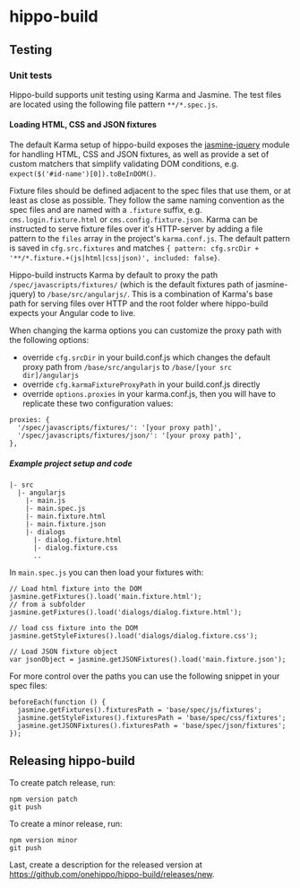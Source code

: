 # hippo-build

## Testing

### Unit tests
Hippo-build supports unit testing using Karma and Jasmine. The test files are located using the following file pattern `**/*.spec.js`.

#### Loading HTML, CSS and JSON fixtures
The default Karma setup of hippo-build exposes the [jasmine-jquery](https://github.com/velesin/jasmine-jquery) module
for handling HTML, CSS and JSON fixtures, as well as provide a set of custom matchers that simplify validating DOM conditions, e.g. `expect($('#id-name')[0]).toBeInDOM()`.

Fixture files should be defined adjacent to the spec files that use them, or at least as close as possible. They follow the same naming convention as the spec files and are named with a `.fixture` suffix, e.g. `cms.login.fixture.html` or `cms.config.fixture.json`. Karma can be instructed to serve fixture files over it's HTTP-server by adding a file pattern  to the `files` array in the project's `karma.conf.js`. The default pattern is saved in `cfg.src.fixtures` and matches `{ pattern: cfg.srcDir + '**/*.fixture.+(js|html|css|json)', included: false}`.

Hippo-build instructs Karma by default to proxy the path `/spec/javascripts/fixtures/` (which is the default fixtures path of jasmine-jquery) to `/base/src/angularjs/`. This is a combination of Karma's base path for serving files over HTTP and the root folder where hippo-build expects your Angular code to live.

When changing the karma options you can customize the proxy path with the following options:
* override `cfg.srcDir` in your build.conf.js which changes the default proxy path from `/base/src/angularjs` to `/base/[your src dir]/angularjs`
* override `cfg.karmaFixtureProxyPath` in your build.conf.js directly
* override `options.proxies` in your karma.conf.js, then you will have to replicate these two configuration values:
```
proxies: {
  '/spec/javascripts/fixtures/': '[your proxy path]',
  '/spec/javascripts/fixtures/json/': '[your proxy path]',
},
```

##### Example project setup and code
```
|- src
  |- angularjs
    |- main.js
    |- main.spec.js
    |- main.fixture.html
    |- main.fixture.json
    |- dialogs
      |- dialog.fixture.html
      |- dialog.fixture.css
      ..
```

In `main.spec.js` you can then load your fixtures with:
```
// Load html fixture into the DOM
jasmine.getFixtures().load('main.fixture.html');
// from a subfolder
jasmine.getFixtures().load('dialogs/dialog.fixture.html');

// load css fixture into the DOM
jasmine.getStyleFixtures().load('dialogs/dialog.fixture.css');

// Load JSON fixture object
var jsonObject = jasmine.getJSONFixtures().load('main.fixture.json');
```

For more control over the paths you can use the following snippet in your spec files:
```
beforeEach(function () {
  jasmine.getFixtures().fixturesPath = 'base/spec/js/fixtures';
  jasmine.getStyleFixtures().fixturesPath = 'base/spec/css/fixtures';
  jasmine.getJSONFixtures().fixturesPath = 'base/spec/json/fixtures';
});
```

## Releasing hippo-build

To create patch release, run:
```
npm version patch
git push
```

To create a minor release, run:
```
npm version minor
git push
```

Last, create a description for the released version at https://github.com/onehippo/hippo-build/releases/new.
